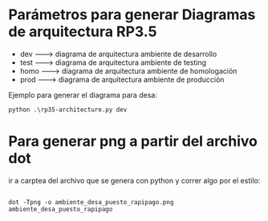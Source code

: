 # Parámetros para generar Diagramas de arquitectura RP3.5

- dev ---> diagrama de arquitectura ambiente de desarrollo
- test ---> diagrama de arquitectura ambiente de testing
- homo ---> diagrama de arquitectura ambiente de homologación
- prod ---> diagrama de arquitectura ambiente de producción

Ejemplo para generar el diagrama para desa: 
~~~
python .\rp35-architecture.py dev
~~~

# Para generar png a partir del archivo dot

ir a carptea del archivo que se genera con python y correr algo por el estilo:

~~~

dot -Tpng -o ambiente_desa_puesto_rapipago.png ambiente_desa_puesto_rapipago

~~~

